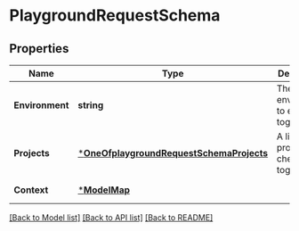 # PlaygroundRequestSchema

## Properties
Name | Type | Description | Notes
------------ | ------------- | ------------- | -------------
**Environment** | **string** | The environment to evaluate toggles in. | [default to null]
**Projects** | [***OneOfplaygroundRequestSchemaProjects**](OneOfplaygroundRequestSchemaProjects.md) | A list of projects to check for toggles in. | [optional] [default to null]
**Context** | [***ModelMap**](map.md) |  | [default to null]

[[Back to Model list]](../README.md#documentation-for-models) [[Back to API list]](../README.md#documentation-for-api-endpoints) [[Back to README]](../README.md)

